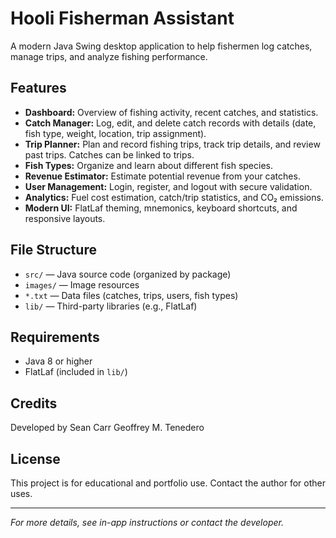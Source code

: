 # Hooli Fisherman Assistant

A modern Java Swing desktop application to help fishermen log catches, manage trips, and analyze fishing performance.

## Features
- **Dashboard:** Overview of fishing activity, recent catches, and statistics.
- **Catch Manager:** Log, edit, and delete catch records with details (date, fish type, weight, location, trip assignment).
- **Trip Planner:** Plan and record fishing trips, track trip details, and review past trips. Catches can be linked to trips.
- **Fish Types:** Organize and learn about different fish species.
- **Revenue Estimator:** Estimate potential revenue from your catches.
- **User Management:** Login, register, and logout with secure validation.
- **Analytics:** Fuel cost estimation, catch/trip statistics, and CO₂ emissions.
- **Modern UI:** FlatLaf theming, mnemonics, keyboard shortcuts, and responsive layouts.



## File Structure
- `src/` — Java source code (organized by package)
- `images/` — Image resources
- `*.txt` — Data files (catches, trips, users, fish types)
- `lib/` — Third-party libraries (e.g., FlatLaf)

## Requirements
- Java 8 or higher
- FlatLaf (included in `lib/`)

## Credits
Developed by Sean Carr Geoffrey M. Tenedero

## License
This project is for educational and portfolio use. Contact the author for other uses.

---

*For more details, see in-app instructions or contact the developer.*
